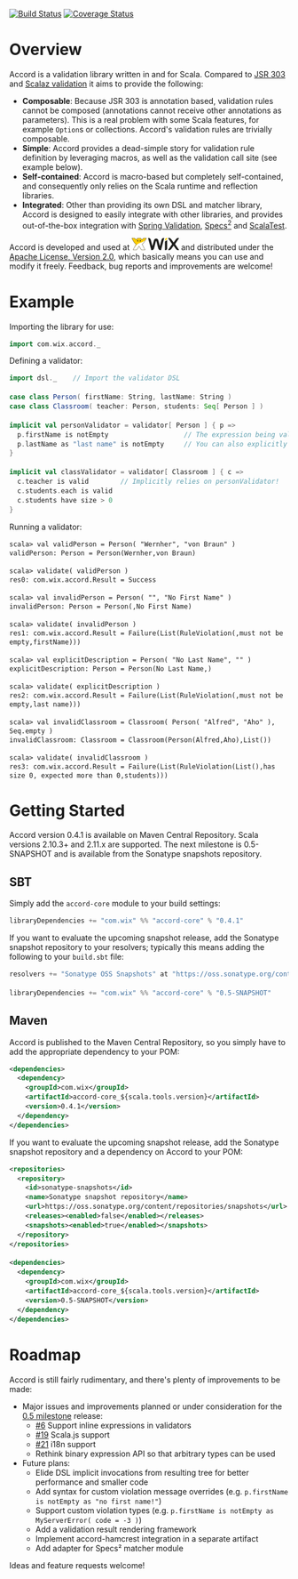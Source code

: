 [![Build Status](https://travis-ci.org/wix/accord.png?branch=master)](https://travis-ci.org/wix/accord) [![Coverage Status](https://coveralls.io/repos/wix/accord/badge.png?branch=master)](https://coveralls.io/r/wix/accord?branch=master)


Overview
========

Accord is a validation library written in and for Scala. Compared to [JSR 303](http://jcp.org/en/jsr/detail?id=303) and [Scalaz validation](https://github.com/scalaz/scalaz/blob/scalaz-seven/core/src/main/scala/scalaz/Validation.scala) it aims to provide the following:

* __Composable__: Because JSR 303 is annotation based, validation rules cannot be composed (annotations cannot receive other annotations as parameters). This is a real problem with some Scala features, for example `Option`s or collections. Accord's validation rules are trivially composable.
* __Simple__: Accord provides a dead-simple story for validation rule definition by leveraging macros, as well as the validation call site (see example below).
* __Self-contained__: Accord is macro-based but completely self-contained, and consequently only relies on the Scala runtime and reflection libraries.
* __Integrated__: Other than providing its own DSL and matcher library, Accord is designed to easily integrate with other libraries, and provides out-of-the-box integration with [Spring Validation](https://github.com/wix/accord/wiki/Spring-Integration), [Specs<sup>2</sup>](https://github.com/wix/accord/wiki/Specs%C2%B2-Integration) and [ScalaTest](https://github.com/wix/accord/wiki/ScalaTest-Integration).

Accord is developed and used at [![Wix.com Logo](wix_logo.png)](http://www.wix.com) and distributed under the [Apache License, Version 2.0](http://www.apache.org/licenses/LICENSE-2.0), which basically means you can use and modify it freely. Feedback, bug reports and improvements are welcome!

Example
=======

Importing the library for use:

```scala
import com.wix.accord._
```

Defining a validator:

```scala
import dsl._    // Import the validator DSL

case class Person( firstName: String, lastName: String )
case class Classroom( teacher: Person, students: Seq[ Person ] )

implicit val personValidator = validator[ Person ] { p =>
  p.firstName is notEmpty                   // The expression being validated is resolved automatically, see below
  p.lastName as "last name" is notEmpty     // You can also explicitly describe the expression being validated
}

implicit val classValidator = validator[ Classroom ] { c =>
  c.teacher is valid        // Implicitly relies on personValidator!
  c.students.each is valid
  c.students have size > 0
}
```


Running a validator:

```
scala> val validPerson = Person( "Wernher", "von Braun" )
validPerson: Person = Person(Wernher,von Braun)

scala> validate( validPerson )
res0: com.wix.accord.Result = Success

scala> val invalidPerson = Person( "", "No First Name" )
invalidPerson: Person = Person(,No First Name)

scala> validate( invalidPerson )
res1: com.wix.accord.Result = Failure(List(RuleViolation(,must not be empty,firstName)))

scala> val explicitDescription = Person( "No Last Name", "" )
explicitDescription: Person = Person(No Last Name,)

scala> validate( explicitDescription )
res2: com.wix.accord.Result = Failure(List(RuleViolation(,must not be empty,last name)))

scala> val invalidClassroom = Classroom( Person( "Alfred", "Aho" ), Seq.empty )
invalidClassroom: Classroom = Classroom(Person(Alfred,Aho),List())

scala> validate( invalidClassroom )
res3: com.wix.accord.Result = Failure(List(RuleViolation(List(),has size 0, expected more than 0,students)))
```

Getting Started
===============

Accord version 0.4.1 is available on Maven Central Repository. Scala versions 2.10.3+ and 2.11.x are supported. The next milestone is 0.5-SNAPSHOT and is available from the Sonatype snapshots repository.

SBT
---

Simply add the `accord-core` module to your build settings:

```scala
libraryDependencies += "com.wix" %% "accord-core" % "0.4.1"
```

If you want to evaluate the upcoming snapshot release, add the Sonatype snapshot repository to your resolvers; typically this means adding the following to your `build.sbt` file:

```scala
resolvers += "Sonatype OSS Snapshots" at "https://oss.sonatype.org/content/repositories/snapshots"

libraryDependencies += "com.wix" %% "accord-core" % "0.5-SNAPSHOT"
```

Maven
-----

Accord is published to the Maven Central Repository, so you simply have to add the appropriate dependency to your POM:

```xml
<dependencies>
  <dependency>
    <groupId>com.wix</groupId>
    <artifactId>accord-core_${scala.tools.version}</artifactId>
    <version>0.4.1</version>
  </dependency>
</dependencies>
```

If you want to evaluate the upcoming snapshot release, add the Sonatype snapshot repository and a dependency on Accord to your POM:

```xml
<repositories>
  <repository>
    <id>sonatype-snapshots</id>
    <name>Sonatype snapshot repository</name>
    <url>https://oss.sonatype.org/content/repositories/snapshots</url>
    <releases><enabled>false</enabled></releases>
    <snapshots><enabled>true</enabled></snapshots>
  </repository>
</repositories>

<dependencies>
  <dependency>
    <groupId>com.wix</groupId>
    <artifactId>accord-core_${scala.tools.version}</artifactId>
    <version>0.5-SNAPSHOT</version>
  </dependency>
</dependencies>
```

Roadmap
=======

Accord is still fairly rudimentary, and there's plenty of improvements to be made:

* Major issues and improvements planned or under consideration for the [0.5 milestone](https://github.com/wix/accord/issues?milestone=5&state=open) release:
    * [#6](https://github.com/wix/accord/issues/6) Support inline expressions in validators
    * [#19](https://github.com/wix/accord/issues/19) Scala.js support
    * [#21](https://github.com/wix/accord/issues/21) i18n support
    * Rethink binary expression API so that arbitrary types can be used
* Future plans:
    * Elide DSL implicit invocations from resulting tree for better performance and smaller code
    * Add syntax for custom violation message overrides (e.g. `p.firstName is notEmpty as "no first name!"`)
    * Support custom violation types (e.g. `p.firstName is notEmpty as MyServerError( code = -3 )`)
    * Add a validation result rendering framework
    * Implement accord-hamcrest integration in a separate artifact
    * Add adapter for Specs² matcher module

Ideas and feature requests welcome!

